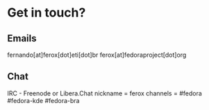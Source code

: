# Get in touch?

## Emails
fernando[at]ferox[dot]eti[dot]br
ferox[at]fedoraproject[dot]org<br/>

## Chat
IRC - Freenode or Libera.Chat
nickname = ferox
channels = #fedora #fedora-kde #fedora-bra